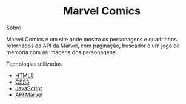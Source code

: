 <h1 align='center'>
    Marvel Comics
</h1>

 Sobre

Marvel Comics é um site onde mostra os personagens e quadrinhos retornados da API da Marvel, com paginação, buscador e um jogo da memória com as imagens dos personagens.

 Tecnologias utilizadas

- [HTML5](https://developer.mozilla.org/pt-BR/docs/Web/HTML/HTML5)
- [CSS3](https://www.w3.org/Style/CSS/Overview.en.html)
- [JavaScript](https://www.javascript.com/)
- [API Marvel](https://developer.marvel.com/)